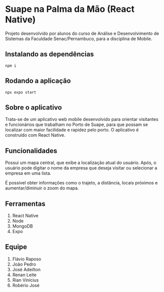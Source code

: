 # Suape na Palma da Mão (React Native)

Projeto desenvolvido por alunos do curso de Análise e Desenvolvimento de Sistemas da Faculdade Senac/Pernambuco, para a disciplina de Mobile.

## Instalando as dependências

    npm i

## Rodando a aplicação

    npx expo start

## Sobre o aplicativo

Trata-se de um aplicativo web mobile desenvolvido para orientar visitantes e funcionários que trabalham no Porto de Suape, para que possam se localizar com maior facilidade e rapidez pelo porto. O aplicativo é construído com React Native.

## Funcionalidades

Possui um mapa central, que exibe a localização atual do usuário. Após, o usuário pode digitar o nome da empresa que deseja visitar ou selecionar a empresa em uma lista.

É possível obter informações como o trajeto, a distância, locais próximos e aumentar/diminuir o zoom do mapa.

## Ferramentas

1. React Native
2. Node
3. MongoDB
4. Expo

## Equipe

1. Flávio Raposo
2. João Pedro
3. José Adeilton
4. Renan Leite
5. Rian Vinícius
6. Robério José